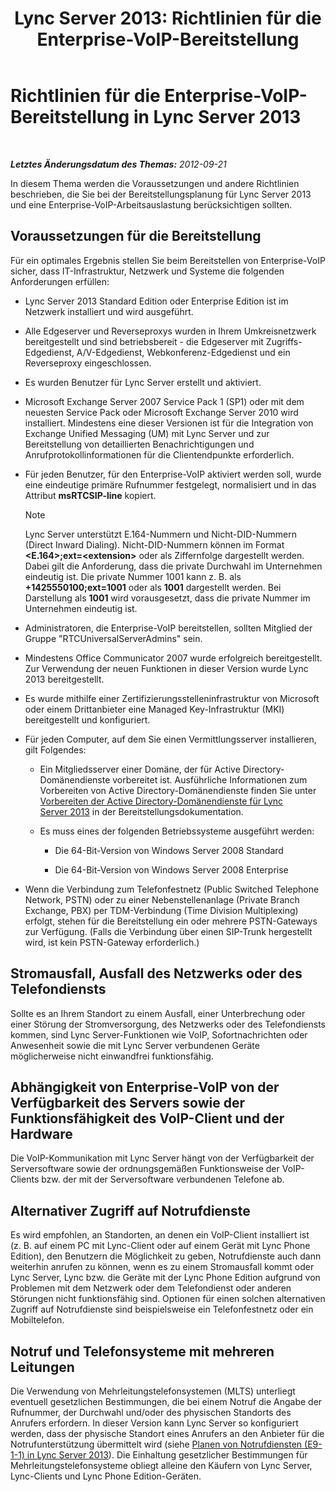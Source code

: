 ﻿---
title: 'Lync Server 2013: Richtlinien für die Enterprise-VoIP-Bereitstellung'
TOCTitle: Richtlinien für die Enterprise-VoIP-Bereitstellung
ms:assetid: 8985bd93-7613-4cef-9c89-51df6049ed9b
ms:mtpsurl: https://technet.microsoft.com/de-de/library/Gg398694(v=OCS.15)
ms:contentKeyID: 49294671
ms.date: 05/19/2016
mtps_version: v=OCS.15
ms.translationtype: HT
---

# Richtlinien für die Enterprise-VoIP-Bereitstellung in Lync Server 2013

 

_**Letztes Änderungsdatum des Themas:** 2012-09-21_

In diesem Thema werden die Voraussetzungen und andere Richtlinien beschrieben, die Sie bei der Bereitstellungsplanung für Lync Server 2013 und eine Enterprise-VoIP-Arbeitsauslastung berücksichtigen sollten.

## Voraussetzungen für die Bereitstellung

Für ein optimales Ergebnis stellen Sie beim Bereitstellen von Enterprise-VoIP sicher, dass IT-Infrastruktur, Netzwerk und Systeme die folgenden Anforderungen erfüllen:

  - Lync Server 2013 Standard Edition oder Enterprise Edition ist im Netzwerk installiert und wird ausgeführt.

  - Alle Edgeserver und Reverseproxys wurden in Ihrem Umkreisnetzwerk bereitgestellt und sind betriebsbereit - die Edgeserver mit Zugriffs-Edgedienst, A/V-Edgedienst, Webkonferenz-Edgedienst und ein Reverseproxy eingeschlossen.

  - Es wurden Benutzer für Lync Server erstellt und aktiviert.

  - Microsoft Exchange Server 2007 Service Pack 1 (SP1) oder mit dem neuesten Service Pack oder Microsoft Exchange Server 2010 wird installiert. Mindestens eine dieser Versionen ist für die Integration von Exchange Unified Messaging (UM) mit Lync Server und zur Bereitstellung von detaillierten Benachrichtigungen und Anrufprotokollinformationen für die Clientendpunkte erforderlich.

  - Für jeden Benutzer, für den Enterprise-VoIP aktiviert werden soll, wurde eine eindeutige primäre Rufnummer festgelegt, normalisiert und in das Attribut **msRTCSIP-line** kopiert.
    

    > [!NOTE]
    > Lync Server unterstützt E.164-Nummern und Nicht-DID-Nummern (Direct Inward Dialing). Nicht-DID-Nummern können im Format <STRONG>&lt;E.164&gt;;ext=&lt;extension&gt;</STRONG> oder als Ziffernfolge dargestellt werden. Dabei gilt die Anforderung, dass die private Durchwahl im Unternehmen eindeutig ist. Die private Nummer&nbsp;1001 kann z.&nbsp;B. als <STRONG>+1425550100;ext=1001</STRONG> oder als <STRONG>1001</STRONG> dargestellt werden. Bei Darstellung als <STRONG>1001</STRONG> wird vorausgesetzt, dass die private Nummer im Unternehmen eindeutig ist.



  - Administratoren, die Enterprise-VoIP bereitstellen, sollten Mitglied der Gruppe "RTCUniversalServerAdmins" sein.

  - Mindestens Office Communicator 2007 wurde erfolgreich bereitgestellt. Zur Verwendung der neuen Funktionen in dieser Version wurde Lync 2013 bereitgestellt.

  - Es wurde mithilfe einer Zertifizierungsstelleninfrastruktur von Microsoft oder einem Drittanbieter eine Managed Key-Infrastruktur (MKI) bereitgestellt und konfiguriert.

  - Für jeden Computer, auf dem Sie einen Vermittlungsserver installieren, gilt Folgendes:
    
      - Ein Mitgliedsserver einer Domäne, der für Active Directory-Domänendienste vorbereitet ist. Ausführliche Informationen zum Vorbereiten von Active Directory-Domänendienste finden Sie unter [Vorbereiten der Active Directory-Domänendienste für Lync Server 2013](lync-server-2013-preparing-active-directory-domain-services.md) in der Bereitstellungsdokumentation.
    
      - Es muss eines der folgenden Betriebssysteme ausgeführt werden:
        
          - Die 64-Bit-Version von Windows Server 2008 Standard
        
          - Die 64-Bit-Version von Windows Server 2008 Enterprise

  - Wenn die Verbindung zum Telefonfestnetz (Public Switched Telephone Network, PSTN) oder zu einer Nebenstellenanlage (Private Branch Exchange, PBX) per TDM-Verbindung (Time Division Multiplexing) erfolgt, stehen für die Bereitstellung ein oder mehrere PSTN-Gateways zur Verfügung. (Falls die Verbindung über einen SIP-Trunk hergestellt wird, ist kein PSTN-Gateway erforderlich.)

## Stromausfall, Ausfall des Netzwerks oder des Telefondiensts

Sollte es an Ihrem Standort zu einem Ausfall, einer Unterbrechung oder einer Störung der Stromversorgung, des Netzwerks oder des Telefondiensts kommen, sind Lync Server-Funktionen wie VoIP, Sofortnachrichten oder Anwesenheit sowie die mit Lync Server verbundenen Geräte möglicherweise nicht einwandfrei funktionsfähig.

## Abhängigkeit von Enterprise-VoIP von der Verfügbarkeit des Servers sowie der Funktionsfähigkeit des VoIP-Client und der Hardware

Die VoIP-Kommunikation mit Lync Server hängt von der Verfügbarkeit der Serversoftware sowie der ordnungsgemäßen Funktionsweise der VoIP-Clients bzw. der mit der Serversoftware verbundenen Telefone ab.

## Alternativer Zugriff auf Notrufdienste

Es wird empfohlen, an Standorten, an denen ein VoIP-Client installiert ist (z. B. auf einem PC mit Lync-Client oder auf einem Gerät mit Lync Phone Edition), den Benutzern die Möglichkeit zu geben, Notrufdienste auch dann weiterhin anrufen zu können, wenn es zu einem Stromausfall kommt oder Lync Server, Lync bzw. die Geräte mit der Lync Phone Edition aufgrund von Problemen mit dem Netzwerk oder dem Telefondienst oder anderen Störungen nicht funktionsfähig sind. Optionen für einen solchen alternativen Zugriff auf Notrufdienste sind beispielsweise ein Telefonfestnetz oder ein Mobiltelefon.

## Notruf und Telefonsysteme mit mehreren Leitungen

Die Verwendung von Mehrleitungstelefonsystemen (MLTS) unterliegt eventuell gesetzlichen Bestimmungen, die bei einem Notruf die Angabe der Rufnummer, der Durchwahl und/oder des physischen Standorts des Anrufers erfordern. In dieser Version kann Lync Server so konfiguriert werden, dass der physische Standort eines Anrufers an den Anbieter für die Notrufunterstützung übermittelt wird (siehe [Planen von Notrufdiensten (E9-1-1) in Lync Server 2013](lync-server-2013-planning-for-emergency-services-e9-1-1.md)). Die Einhaltung gesetzlicher Bestimmungen für Mehrleitungstelefonsysteme obliegt alleine den Käufern von Lync Server, Lync-Clients und Lync Phone Edition-Geräten.

